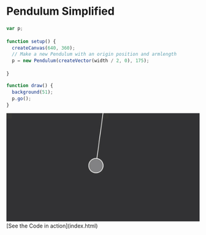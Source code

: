 # Pendulum Simplified


```js
var p;

function setup() {
  createCanvas(640, 360);
  // Make a new Pendulum with an origin position and armlength
  p = new Pendulum(createVector(width / 2, 0), 175);

}
```

```js
function draw() {
  background(51);
  p.go();
}
```

<img src ="img/pen.gif"/>
[See the Code in action](index.html)
